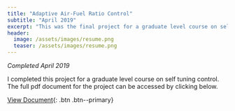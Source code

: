 ```yaml
---
title: "Adaptive Air-Fuel Ratio Control"
subtitle: "April 2019"
excerpt: "This was the final project for a graduate level course on self tuning control."
header:
  image: /assets/images/resume.png
  teaser: /assets/images/resume.png
---
```

*Completed April 2019*

I completed this project for a graduate level course on self tuning control. The full pdf document for the project can be accessed by clicking below.

[View Document](/projects/JacobMorrison_DomesticHotWaterControl.pdf){: .btn .btn--primary}